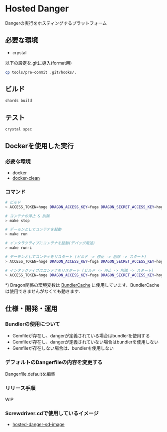 # Hosted Danger

Dangerの実行をホスティングするプラットフォーム

## 必要な環境
- crystal

以下の設定を.gitに導入(format用)
```bash
cp tools/pre-commit .git/hooks/.
```

## ビルド
```bash
shards build
```

## テスト
```bash
crystal spec
```

## Dockerを使用した実行

### 必要な環境
- docker
- [docker-clean](https://github.com/ZZROTDesign/docker-clean)

### コマンド
```bash
# ビルド
> ACCESS_TOKEN=hoge DRAGON_ACCESS_KEY=fuga DRAGON_SECRET_ACCESS_KEY=hoga make build

# コンテナの停止 & 削除
> make stop

# デーモンとしてコンテナを起動
> make run

# インタラクティブにコンテナを起動(デバッグ用途)
> make run-i

# デーモンとしてコンテナをリスタート (ビルド -> 停止 -> 削除 -> スタート)
> ACCESS_TOKEN=hoge DRAGON_ACCESS_KEY=fuga DRAGON_SECRET_ACCESS_KEY=hoga make rerun

# インタラクティブにコンテナをリスタート (ビルド -> 停止 -> 削除 -> スタート)
> ACCESS_TOKEN=hoge DRAGON_ACCESS_KEY=fuga DRAGON_SECRET_ACCESS_KEY=hoga make rerun-i
```

*) Dragon関係の環境変数は [BundlerCache](https://ghe.corp.yahoo.co.jp/approduce/BundlerCache) に使用しています、BundlerCacheは使用できませんがなくても動きます.

## 仕様・開発・運用

### Bundlerの使用について
- Gemfileが存在し、dangerが定義されている場合はbundlerを使用する
- Gemfileが存在し、dangerが定義されていない場合はbundlerを使用しない
- Gemfileが存在しない場合は、bundlerを使用しない

### デフォルトのDangerfileの内容を変更する
Dangerfile.defaultを編集

### リリース手順
WIP

### Screwdriver.cdで使用しているイメージ
- [hosted-danger-sd-image](https://ghe.corp.yahoo.co.jp/approduce/hosted-danger-sd-image)
